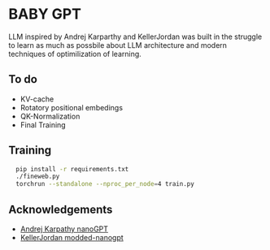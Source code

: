 
# BABY GPT 

LLM inspired by Andrej Karparthy and KellerJordan was built in the struggle to learn as much as possbile about LLM architecture and modern techniques of optimilization of learning. 


## To do

* KV-cache
* Rotatory positional embedings
* QK-Normalization
* Final Training
## Training


```bash
  pip install -r requirements.txt
  ./fineweb.py
  torchrun --standalone --nproc_per_node=4 train.py
```
    
## Acknowledgements

 - [Andrej Karpathy nanoGPT](https://github.com/karpathy/nanoGPT)
 - [KellerJordan modded-nanogpt](https://github.com/KellerJordan/modded-nanogpt)


